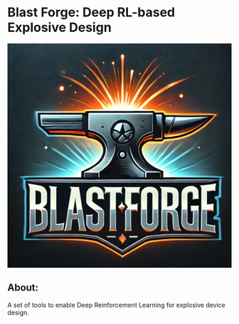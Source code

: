 Blast Forge: Deep RL-based Explosive Design
===========================================

![Blow it up!](./blastforge_logo.png)


About:
------

A set of tools to enable Deep Reinforcement Learning for explosive
device design.